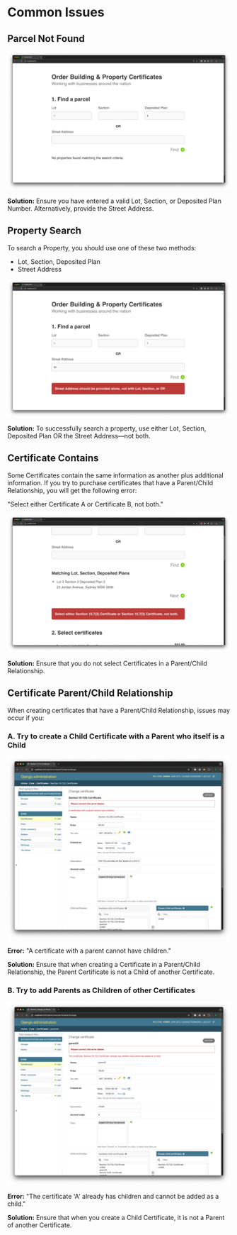 # Common Issues

## Parcel Not Found

![Common Issues](../assets/images/common-issues-property-not-found.png)

**Solution:** Ensure you have entered a valid Lot, Section, or Deposited Plan Number. Alternatively, provide the Street Address.

## Property Search

To search a Property, you should use one of these two methods:

- Lot, Section, Deposited Plan
- Street Address

![Common Issues](../assets/images/common-issues-correct-combinations.png)

**Solution:** To successfully search a property, use either Lot, Section, Deposited Plan OR the Street Address—not both.

## Certificate Contains

Some Certificates contain the same information as another plus additional information. If you try to purchase certificates that have a Parent/Child Relationship, you will get the following error:

"Select either Certificate A or Certificate B, not both."

![Common Issues](../assets/images/common-issues-certificate-contains.png)

**Solution:** Ensure that you do not select Certificates in a Parent/Child Relationship.

## Certificate Parent/Child Relationship

When creating certificates that have a Parent/Child Relationship, issues may occur if you:

### A. Try to create a Child Certificate with a Parent who itself is a Child

![Common Issues](../assets/images/common-issues-parent.png)

**Error:** "A certificate with a parent cannot have children."

**Solution:** Ensure that when creating a Certificate in a Parent/Child Relationship, the Parent Certificate is not a Child of another Certificate.

### B. Try to add Parents as Children of other Certificates

![Common Issues](../assets/images/common-issues-children.png)

**Error:** "The certificate 'A' already has children and cannot be added as a child."

**Solution:** Ensure that when you create a Child Certificate, it is not a Parent of another Certificate.
